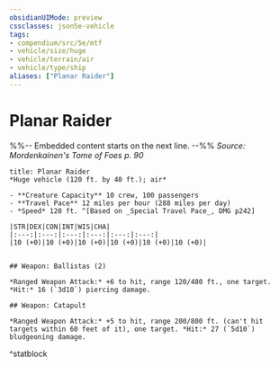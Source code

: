```yaml
---
obsidianUIMode: preview
cssclasses: json5e-vehicle
tags:
- compendium/src/5e/mtf
- vehicle/size/huge
- vehicle/terrain/air
- vehicle/type/ship
aliases: ["Planar Raider"]
---
```

# Planar Raider
%%-- Embedded content starts on the next line. --%%
*Source: Mordenkainen's Tome of Foes p. 90*  

```ad-statblock
title: Planar Raider
*Huge vehicle (120 ft. by 40 ft.); air*

- **Creature Capacity** 10 crew, 100 passengers
- **Travel Pace** 12 miles per hour (288 miles per day)
- *Speed* 120 ft. ^[Based on _Special Travel Pace_, DMG p242]

|STR|DEX|CON|INT|WIS|CHA|
|:---:|:---:|:---:|:---:|:---:|:---:|
|10 (+0)|10 (+0)|10 (+0)|10 (+0)|10 (+0)|10 (+0)|


## Weapon: Ballistas (2)

*Ranged Weapon Attack:* +6 to hit, range 120/480 ft., one target. *Hit:* 16 (`3d10`) piercing damage.

## Weapon: Catapult

*Ranged Weapon Attack:* +5 to hit, range 200/800 ft. (can't hit targets within 60 feet of it), one target. *Hit:* 27 (`5d10`) bludgeoning damage.
```
^statblock